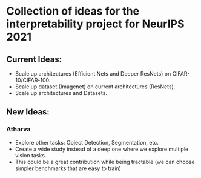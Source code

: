 # Collection of ideas for the interpretability project for NeurIPS 2021

## Current Ideas:
- Scale up architectures (Efficient Nets and Deeper ResNets) on CIFAR-10/CIFAR-100.
- Scale up dataset (Imagenet) on current architectures (ResNets).
- Scale up architectures and Datasets.

## New Ideas:

### Atharva
- Explore other tasks: Object Detection, Segmentation, etc.
- Create a wide study instead of a deep one where we explore multiple vision tasks.
- This could be a great contribution while being tractable (we can choose simpler benchmarks that are easy to train)
